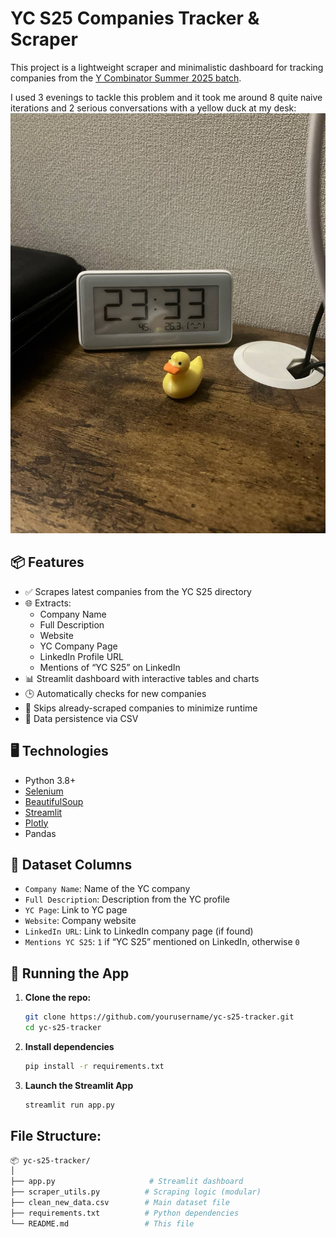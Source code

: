 # YC S25 Companies Tracker & Scraper

This project is a lightweight scraper and minimalistic dashboard for tracking companies from the [Y Combinator Summer 2025 batch](https://www.ycombinator.com/companies?batch=Summer%202025).

I used 3 evenings to tackle this problem and it took me around 8 quite naive iterations and 2 serious conversations with a yellow duck at my desk:
![my programming buddy - yellow duck](duck.jpeg)

## 📦 Features

- ✅ Scrapes latest companies from the YC S25 directory
- 🌐 Extracts:
  - Company Name
  - Full Description
  - Website
  - YC Company Page
  - LinkedIn Profile URL
  - Mentions of “YC S25” on LinkedIn
- 📊 Streamlit dashboard with interactive tables and charts
- 🕒 Automatically checks for new companies
- 🧠 Skips already-scraped companies to minimize runtime
- 💾 Data persistence via CSV

## 🖥️ Technologies

- Python 3.8+
- [Selenium](https://www.selenium.dev/)
- [BeautifulSoup](https://www.crummy.com/software/BeautifulSoup/)
- [Streamlit](https://streamlit.io/)
- [Plotly](https://plotly.com/python/)
- Pandas

## 📁 Dataset Columns

- `Company Name`: Name of the YC company
- `Full Description`: Description from the YC profile
- `YC Page`: Link to YC page
- `Website`: Company website
- `LinkedIn URL`: Link to LinkedIn company page (if found)
- `Mentions YC S25`: `1` if “YC S25” mentioned on LinkedIn, otherwise `0`

## 🚀 Running the App

1. **Clone the repo:**
   ```bash
   git clone https://github.com/yourusername/yc-s25-tracker.git
   cd yc-s25-tracker
2. **Install dependencies**
   ```bash
   pip install -r requirements.txt
2. **Launch the Streamlit App**
   ```bash
   streamlit run app.py

## File Structure:
   ```bash
   📦 yc-s25-tracker/
   │
   ├── app.py                     # Streamlit dashboard
   ├── scraper_utils.py          # Scraping logic (modular)
   ├── clean_new_data.csv        # Main dataset file
   ├── requirements.txt          # Python dependencies
   └── README.md                 # This file


   

